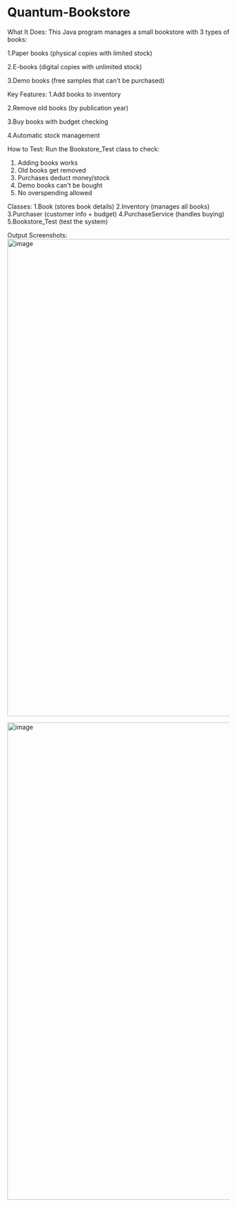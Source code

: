 # Quantum-Bookstore

What It Does:
This Java program manages a small bookstore with 3 types of books:

1.Paper books (physical copies with limited stock)

2.E-books (digital copies with unlimited stock)

3.Demo books (free samples that can't be purchased)


Key Features:
1.Add books to inventory

2.Remove old books (by publication year)

3.Buy books with budget checking

4.Automatic stock management

How to Test:
Run the Bookstore_Test class to check:
1. Adding books works
2. Old books get removed
3. Purchases deduct money/stock
4. Demo books can't be bought
5. No overspending allowed

Classes:
1.Book (stores book details)
2.Inventory (manages all books)
3.Purchaser (customer info + budget)
4.PurchaseService (handles buying)
5.Bookstore_Test (test the system)

Output Screenshots:
[<img width="1920" height="1080" alt="image" src="https://github.com/user-attachments/assets/09cfd868-a139-4e1f-b6be-fbc85c8873a6" />
](https://github.com/z18409/Quantum-Bookstore/blob/main/Output%20Screenshots/1.jpg)

[<img width="1920" height="1080" alt="image" src="https://github.com/user-attachments/assets/d6821f80-5b2a-40f5-b504-6cab705246a5" />](https://github.com/z18409/Quantum-Bookstore/blob/main/Output%20Screenshots/2.jpg)


